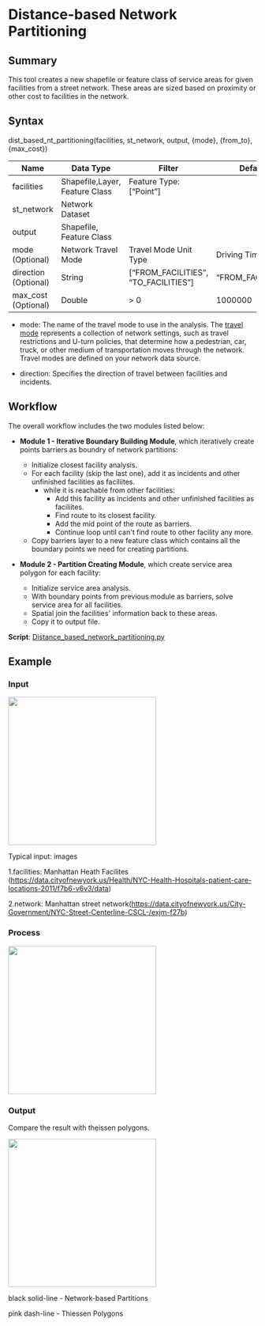 # Distance-based Network Partitioning

## Summary

This tool creates a new shapefile or feature class of service areas for given facilities from a street network. These areas are sized based on proximity or other cost to facilities in the network.

## Syntax

dist_based_nt_partitioning(facilities, st_network, output, {mode}, {from_to}, {max_cost})

|	Name|	Data Type|	Filter|	Default|
|-|-|-|-|
| facilities | Shapefile,Layer, Feature Class| Feature Type:[“Point”]| |
| st_network | Network Dataset |  | |
| output | Shapefile, Feature Class| | |
| mode (Optional) | Network Travel Mode| Travel Mode Unit Type| Driving Time|
| direction (Optional) | String| [“FROM_FACILITIES”, “TO_FACILITIES”]| “FROM_FACILITIES”|
| max_cost (Optional) | Double| > 0 | 1000000 |

* mode: The name of the travel mode to use in the analysis. The [travel mode](https://pro.arcgis.com/en/pro-app/2.7/help/analysis/networks/travel-modes.htm) represents a collection of network settings, such as travel restrictions and U-turn policies, that determine how a pedestrian, car, truck, or other medium of transportation moves through the network. Travel modes are defined on your network data source.

* direction: Specifies the direction of travel between facilities and incidents.

  

## Workflow

The overall workflow includes the two modules listed below:
* **Module 1 - Iterative Boundary Building Module**, which iteratively create points barriers as boundry of network partitions:
  * Initialize closest facility analysis.
  * For each facility (skip the last one), add it as incidents and other unfinished facilities as faciliites.
    * while it is reachable from other facilities:
      * Add this facility as incidents and other unfinished facilities as faciliites.
      * Find route to its closest facility.
      * Add the mid point of the route as barriers.
      * Continue loop until can't find route to other facility any more.
  * Copy barriers layer to a new feature class which contains all the boundary points we need for creating partitions.

* **Module 2 - Partition Creating Module**, which create service area polygon for each facility:
  * Initialize service area analysis.
  * With boundary points from previous module as barriers, solve service area for all facilities.
  * Spatial join the facilities' information back to these areas.
  * Copy it to output file.

**Script**: [Distance_based_network_partitioning.py](https://github.com/JingzongWang/Arcpy-network-partitioning/blob/main/scripts/Distance_based_network_partitioning.py)

## Example

### Input

<img src="https://github.com/JingzongWang/Arcpy-network-partitionging/blob/main/images/Distance-based-network-partitioning-input.jpg" width="300"/>

Typical input: images

1.facilities: Manhattan Heath Facilites (https://data.cityofnewyork.us/Health/NYC-Health-Hospitals-patient-care-locations-2011/f7b6-v6v3/data)
	
2.network: Manhattan street network(https://data.cityofnewyork.us/City-Government/NYC-Street-Centerline-CSCL-/exjm-f27b)

### Process

<img src="https://github.com/JingzongWang/Arcpy-network-partitionging/blob/main/images/Distance-based-network-partitioning-process.jpg" width="300"/>

### Output

Compare the result with theissen polygons.

<img src="https://github.com/JingzongWang/Arcpy-network-partitionging/blob/main/images/Distance-based-network-partitioning-result.jpg" width="300"/>

black solid-line - Network-based Partitions

pink dash-line - Thiessen Polygons

